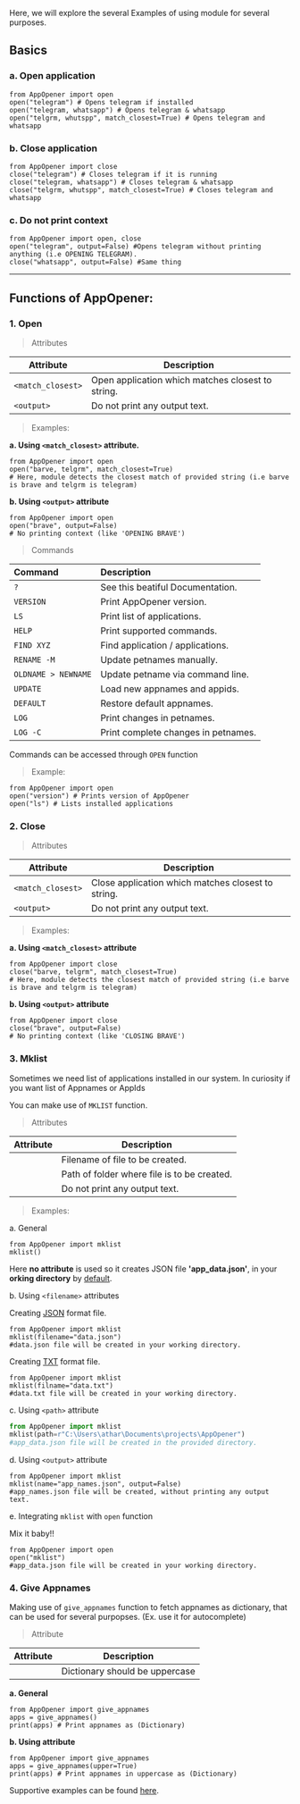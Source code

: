 Here, we will explore the several Examples of using module for several purposes.

## Basics

### a. Open application

``` { .py .copy }
from AppOpener import open
open("telegram") # Opens telegram if installed
open("telegram, whatsapp") # Opens telegram & whatsapp 
open("telgrm, whutspp", match_closest=True) # Opens telegram and whatsapp
```

### b. Close application

``` { .py .copy }
from AppOpener import close
close("telegram") # Closes telegram if it is running
close("telegram, whatsapp") # Closes telegram & whatsapp
close("telgrm, whutspp", match_closest=True) # Closes telegram and whatsapp
```

### c. Do not print context

``` { .py .copy }
from AppOpener import open, close
open("telegram", output=False) #Opens telegram without printing anything (i.e OPENING TELEGRAM).
close("whatsapp", output=False) #Same thing
```

---

## Functions of AppOpener:

### 1. Open

> Attributes

| Attribute      | Description                          |
| ----------- | ------------------------------------ |
| `<match_closest>`    | Open application which matches closest to string.                 |
| `<output>`    | Do not print any output text.         |

> Examples:

**a. Using `<match_closest>` attribute.**

``` { .py .copy }
from AppOpener import open
open("barve, telgrm", match_closest=True)
# Here, module detects the closest match of provided string (i.e barve is brave and telgrm is telegram)
```

**b. Using `<output>` attribute**

``` { .py .copy }
from AppOpener import open
open("brave", output=False)
# No printing context (like 'OPENING BRAVE')
```

> Commands

| Command      | Description                          |
| :---------- | :----------------------------------- |
| `?`       | See this beatiful Documentation.  |
| `VERSION`       | Print AppOpener version.  |
| `LS`       | Print list of applications.  |
| `HELP`    | Print supported commands. |
| `FIND XYZ`       | Find application / applications. |
| `RENAME -M`    | Update petnames manually. |
| `OLDNAME > NEWNAME`    | Update petname via command line. |
| `UPDATE`    | Load new appnames and appids. |
| `DEFAULT`    |Restore default appnames. |
| `LOG`    | Print changes in petnames. |
| `LOG -C`    | Print complete changes in petnames. |


Commands can be accessed through `OPEN` function

> Example: 

``` { .py .copy}
from AppOpener import open
open("version") # Prints version of AppOpener
open("ls") # Lists installed applications
``` 

### 2. Close

> Attributes

| Attribute      | Description                          |
| ----------- | ------------------------------------ |
| `<match_closest>`    | Close application which matches closest to string.                 |
| `<output>`    | Do not print any output text.              |


> Examples:

**a. Using `<match_closest>` attribute**

``` { .py .copy}
from AppOpener import close
close("barve, telgrm", match_closest=True)
# Here, module detects the closest match of provided string (i.e barve is brave and telgrm is telegram)
```

**b. Using `<output>` attribute**

``` { .py .copy }
from AppOpener import close
close("brave", output=False)
# No printing context (like 'CLOSING BRAVE')
```
  
### 3. Mklist

Sometimes we need list of applications installed in our system. In curiosity if you want list of Appnames or AppIds

You can make use of `MKLIST` function.

> Attributes

| Attribute      | Description                          |
| ----------- | ------------------------------------ |
| <filename>       | Filename of file to be created.       |
| <path>      | Path of folder where file is to be created.
| <output>    | Do not print any output text.                   |

> Examples:

a. General

``` { .py .copy }
from AppOpener import mklist
mklist()
```

Here **no attribute** is used so it creates JSON file **'app_data.json'**, in your **orking directory** by <u>default</u>.

b. Using `<filename>` attributes

Creating <u>JSON</u> format file.

``` { .py .copy }
from AppOpener import mklist
mklist(filename="data.json")
#data.json file will be created in your working directory.
```

Creating <u>TXT</u> format file.

``` { .py .copy }
from AppOpener import mklist
mklist(filname="data.txt")
#data.txt file will be created in your working directory.
```

c. Using `<path>` attribute

``` python
from AppOpener import mklist
mklist(path=r"C:\Users\athar\Documents\projects\AppOpener")
#app_data.json file will be created in the provided directory.
```
  
d. Using `<output>` attribute

``` { .py .copy }
from AppOpener import mklist
mklist(name="app_names.json", output=False)
#app_names.json file will be created, without printing any output text.
```
  
e. Integrating `mklist` with `open` function

Mix it baby!!

``` { .py .copy }
from AppOpener import open
open("mklist")
#app_data.json file will be created in your working directory.
```

### 4. Give Appnames

Making use of `give_appnames` function to fetch appnames as dictionary, that can be used for several purpopses. (Ex. use it for autocomplete)

> Attribute

| Attribute      | Description                          |
| ----------- | ------------------------------------ |
| <upper>       | Dictionary should be uppercase               |

**a. General**

``` { .py .copy }
from AppOpener import give_appnames
apps = give_appnames()
print(apps) # Print appnames as (Dictionary)
```

**b. Using <upper> attribute**

``` { .py .copy }
from AppOpener import give_appnames
apps = give_appnames(upper=True)
print(apps) # Print appnames in uppercase as (Dictionary)
```
  
Supportive examples can be found [here](Applications.md).
